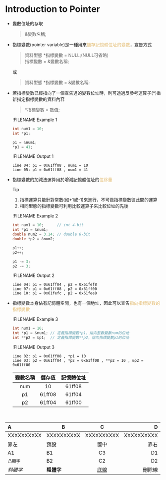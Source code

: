 # Introduction to Pointer

- 變數位址的存取
  >&變數名稱;
  
- 指標變數(pointer variable)是一種用來<span style="color:#e5c07b">儲存記憶體位址的變數</span>，宣告方式
  >資料型態 \*指標變數 = NULL;(NULL可省略)  
  >指標變數 = &變數名稱;

  或
  >資料型態 \*指標變數 = &變數名稱;

- 若指標變數已經指向了一個宣告過的變數位址時，則可透過反參考運算子(*)重新指定指標變數的資料內容
  >\*指標變數 = 數值;

  !FILENAME Example 1
  ```cpp
  int num1 = 10;
  int *p1;

  p1 = &num1;
  *p1 = 41;
  ```
  !FILENAME Output 1
  ```
  Line 04: p1 = 0x61ff08 , num1 = 10
  Line 05: p1 = 0x61ff08 , num1 = 41
  ```
- 指標變數的加減法運算用於增減記憶體位址的<span style="color:#e5c07b">位移量</span>
  
  >[!TIP]
  >1. 指標運算只能針對常數(如+1或-1)來進行，不可做指標變數彼此間的運算  
  >2. 相同型態的指標變數可利用比較運算子來比較位址的先後

  !FILENAME Example 2
  ```cpp
  int num1 = 10;      // int 4-bit
  int *p1 = &num1;
  double num2 = 3.14; // double 8-bit
  double *p2 = &num2;

  p1++;
  p2++;

  p1 -= 3;
  p2 -= 3;
  ```
  !FILENAME Output 2
  ```
  Line 04: p1 = 0x61ff04 , p2 = 0x61fef8
  Line 07: p1 = 0x61ff08 , p2 = 0x61ff00
  Line 10: p1 = 0x61fefc , p2 = 0x61fee8
  ```
- 指標變數本身佔有記憶體空間，也有一個地址，因此可以宣告<span style="color:#e5c07b">指向指標變數的指標變數</span>
  
  !FILENAME Example 3
  ```cpp
  int num1 = 10;
  int *p1 = &num1; // 定義指標變數*p1，指向整數變數num的位址
  int **p2 = &p1;  // 定義指標變數**p2，指向指標變數p1的位址
  ```
  !FILENAME Output 3
  ```
  Line 02: p1 = 0x61ff08 , *p1 = 10
  Line 03: p2 = 0x61ff04 , *p2 = 0x61ff08 , **p2 = 10 , &p2 = 0x61ff00
  ```

  變數名稱 |儲存值  |記憶體位址  
  :---:   |:---:   |:---:  
  num     |10      |61ff08  
  p1      |61ff08  |61ff04  
  p2      |61ff04  |61ff00  

&nbsp;
&nbsp;
  


  | A          | B          | C          | D          |
  |:---        | ---        |:---:       | ---:       |
  | XXXXXXXXXX | XXXXXXXXXX | XXXXXXXXXX | XXXXXXXXXX |
  | 靠左       | 預設       | 置中       | 靠右       |
  | A1         | B1         | C3         | D1         |
  | `凸顯字`   | B2         | C2         | D2         |
  | *斜體字*   | **粗體字** | <u>底線</u>| ~~刪除線~~ |